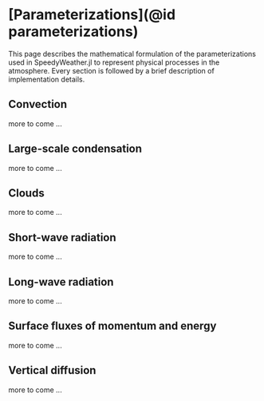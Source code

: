 # [Parameterizations](@id parameterizations)

This page describes the mathematical formulation of the parameterizations used in SpeedyWeather.jl to represent physical processes in the atmosphere. Every section is followed by a brief description of implementation details.

## Convection

more to come ...

## Large-scale condensation

more to come ...

## Clouds

more to come ...

## Short-wave radiation

more to come ...

## Long-wave radiation

more to come ...

## Surface fluxes of momentum and energy

more to come ...

## Vertical diffusion

more to come ...